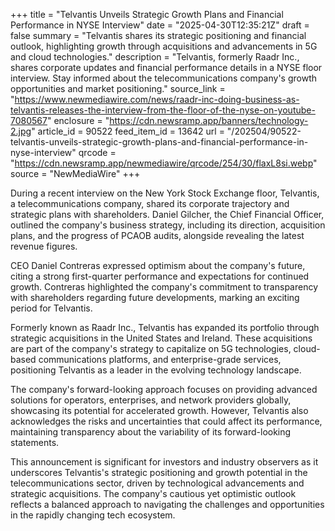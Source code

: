 +++
title = "Telvantis Unveils Strategic Growth Plans and Financial Performance in NYSE Interview"
date = "2025-04-30T12:35:21Z"
draft = false
summary = "Telvantis shares its strategic positioning and financial outlook, highlighting growth through acquisitions and advancements in 5G and cloud technologies."
description = "Telvantis, formerly Raadr Inc., shares corporate updates and financial performance details in a NYSE floor interview. Stay informed about the telecommunications company's growth opportunities and market positioning."
source_link = "https://www.newmediawire.com/news/raadr-inc-doing-business-as-telvantis-releases-the-interview-from-the-floor-of-the-nyse-on-youtube-7080567"
enclosure = "https://cdn.newsramp.app/banners/technology-2.jpg"
article_id = 90522
feed_item_id = 13642
url = "/202504/90522-telvantis-unveils-strategic-growth-plans-and-financial-performance-in-nyse-interview"
qrcode = "https://cdn.newsramp.app/newmediawire/qrcode/254/30/flaxL8si.webp"
source = "NewMediaWire"
+++

<p>During a recent interview on the New York Stock Exchange floor, Telvantis, a telecommunications company, shared its corporate trajectory and strategic plans with shareholders. Daniel Gilcher, the Chief Financial Officer, outlined the company's business strategy, including its direction, acquisition plans, and the progress of PCAOB audits, alongside revealing the latest revenue figures.</p><p>CEO Daniel Contreras expressed optimism about the company's future, citing a strong first-quarter performance and expectations for continued growth. Contreras highlighted the company's commitment to transparency with shareholders regarding future developments, marking an exciting period for Telvantis.</p><p>Formerly known as Raadr Inc., Telvantis has expanded its portfolio through strategic acquisitions in the United States and Ireland. These acquisitions are part of the company's strategy to capitalize on 5G technologies, cloud-based communications platforms, and enterprise-grade services, positioning Telvantis as a leader in the evolving technology landscape.</p><p>The company's forward-looking approach focuses on providing advanced solutions for operators, enterprises, and network providers globally, showcasing its potential for accelerated growth. However, Telvantis also acknowledges the risks and uncertainties that could affect its performance, maintaining transparency about the variability of its forward-looking statements.</p><p>This announcement is significant for investors and industry observers as it underscores Telvantis's strategic positioning and growth potential in the telecommunications sector, driven by technological advancements and strategic acquisitions. The company's cautious yet optimistic outlook reflects a balanced approach to navigating the challenges and opportunities in the rapidly changing tech ecosystem.</p>